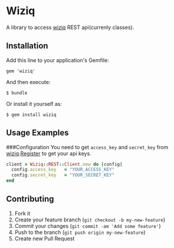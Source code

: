 # Wiziq

A library to access [wiziq](http://developer.wiziq.com/) REST api(currenly classes).

## Installation

Add this line to your application's Gemfile:

    gem 'wiziq'

And then execute:

    $ bundle

Or install it yourself as:

    $ gem install wiziq

## Usage Examples

###Configuration
You need to get `access_key` and `secret_key` from [wiziq](http://wiziq.com).[Register](http://www.wiziq.com/api/) to get your api keys.

```ruby
client = Wiziq::REST::Client.new do |config|
  config.access_key   = "YOUR_ACCESS_KEY"
  config.secret_key   = "YOUR_SECRET_KEY"   
end
```

## Contributing

1. Fork it
2. Create your feature branch (`git checkout -b my-new-feature`)
3. Commit your changes (`git commit -am 'Add some feature'`)
4. Push to the branch (`git push origin my-new-feature`)
5. Create new Pull Request
